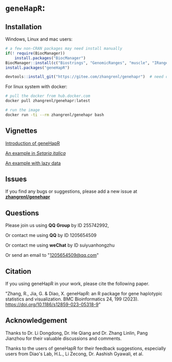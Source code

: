# `geneHapR`:

## Installation

Windows, Linux and mac users:

```r
# a few non-CRAN packages may need install manually
if(! require(BiocManager)) 
    install.packages("BiocManager")
BiocManager::install(c("Biostrings", "GenomicRanges", "muscle", "IRanges", "rtracklayer", "trackViewer"))
install.packages("geneHapR")

devtools::install_git("https://gitee.com/zhangrenl/genehapr")  # need devtools package and git software
```

For linux system with docker:

```bash
# pull the docker from hub.docker.com
docker pull zhangrenl/genehapr:latest

# run the image
docker run -ti --rm zhangrenl/genehapr bash
```



## Vignettes 

[Introduction of geneHapR](https://gitee.com/zhangrenl/genehapr/wikis/Introduction.md)

[An example in *Setaria italica*](https://gitee.com/zhangrenl/genehapr/wikis/An_example_in_Setaria_italica)

[An example with lazy data](https://gitee.com/zhangrenl/genehapr/wikis/An%20example%20using%20lazy%20data%20in%20geneHapR)

## Issues

If you find any bugs or suggestions, please add a new issue at [**zhangrenl/genehapr**](https://gitee.com/zhangrenl/genehapr/issues)

## Questions

Please join us using **QQ Group** by ID 255742992,

Or contact me using **QQ** by ID 1205654509

Or contact me using **weChat** by ID suiyuanhongzhu

Or send an email to "1205654509@qq.com"

## Citation

If you using geneHapR in your work, please cite the following paper.

"Zhang, R., Jia, G. & Diao, X. geneHapR: an R package for gene haplotypic statistics and visualization. BMC Bioinformatics 24, 199 (2023). https://doi.org/10.1186/s12859-023-05318-9"

## Acknowledgement

Thanks to Dr. Li Dongdong, Dr. He Qiang and Dr. Zhang Linlin, Pang Jianzhou for their valuable discussions and comments.

Thanks to the users of geneHapR for their feedback suggestions, especially users from Diao's Lab,
H.L., Li Zecong, Dr. Aashish Gyawali, et al.
